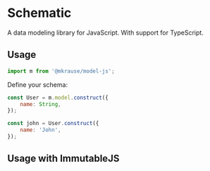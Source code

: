 
# Schematic

A data modeling library for JavaScript. With support for TypeScript.


## Usage

```js
import m from '@mkrause/model-js';
```

Define your schema:

```js
const User = m.model.construct({
    name: String,
});
```

```js
const john = User.construct({
    name: 'John',
});
```


## Usage with ImmutableJS


